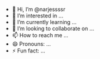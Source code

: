- 👋 Hi, I’m @narjessssr
- 👀 I’m interested in ...
- 🌱 I’m currently learning ...
- 💞️ I’m looking to collaborate on ...
- 📫 How to reach me ...
- 😄 Pronouns: ...
- ⚡ Fun fact: ...

<!---
narjessssr/narjessssr is a ✨ special ✨ repository because its `README.md` (this file) appears on your GitHub profile.
You can click the Preview link to take a look at your changes.
--->
